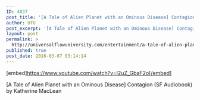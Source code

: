 ```yaml
---
ID: 4837
post_title: '[A Tale of Alien Planet with an Ominous Disease] Contagion (SF Audiobook)'
author: UfU
post_excerpt: '[A Tale of Alien Planet with an Ominous Disease] Contagion (SF Audiobook) by Katherine MacLean'
layout: post
permalink: >
  http://universalflowuniversity.com/entertainment/a-tale-of-alien-planet-with-an-ominous-disease-contagion-sf-audiobook/
published: true
post_date: 2016-03-07 03:14:14
---
```

[embed]https://www.youtube.com/watch?v=I2uZ_GbaF2o[/embed]<br>
<p>[A Tale of Alien Planet with an Ominous Disease] Contagion (SF Audiobook) by Katherine MacLean</p>